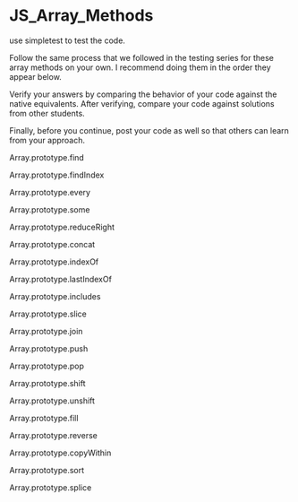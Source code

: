 # JS_Array_Methods

use simpletest to test the code.


Follow the same process that we followed in the testing series for these array methods on your own. I recommend doing them in the order they appear below.

Verify your answers by comparing the behavior of your code against the native equivalents. After verifying, compare your code against solutions from other students.

Finally, before you continue, post your code as well so that others can learn from your approach.



Array.prototype.find

Array.prototype.findIndex

Array.prototype.every

Array.prototype.some

Array.prototype.reduceRight

Array.prototype.concat

Array.prototype.indexOf

Array.prototype.lastIndexOf

Array.prototype.includes

Array.prototype.slice

Array.prototype.join

Array.prototype.push

Array.prototype.pop

Array.prototype.shift

Array.prototype.unshift

Array.prototype.fill

Array.prototype.reverse

Array.prototype.copyWithin

Array.prototype.sort

Array.prototype.splice

